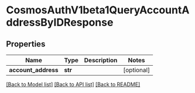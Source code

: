 # CosmosAuthV1beta1QueryAccountAddressByIDResponse

## Properties
Name | Type | Description | Notes
------------ | ------------- | ------------- | -------------
**account_address** | **str** |  | [optional] 

[[Back to Model list]](../README.md#documentation-for-models) [[Back to API list]](../README.md#documentation-for-api-endpoints) [[Back to README]](../README.md)

